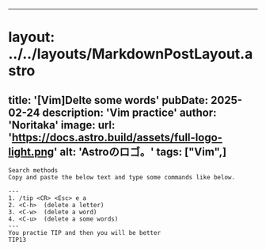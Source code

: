 
---
# layout: ../../layouts/MarkdownPostLayout.astro
title: '[Vim]Delte some words'
pubDate: 2025-02-24
description: 'Vim practice'
author: 'Noritaka'
image:
    url: 'https://docs.astro.build/assets/full-logo-light.png'
    alt: 'Astroのロゴ。'
tags: ["Vim",]
---


```
Search methods 
Copy and paste the below text and type some commands like below.

---
1. /tip <CR> <Esc> e a
2. <C-h>  (delete a letter)
3. <C-w>  (delete a word)
4. <C-u>  (delete a some words)
---
You practie TIP and then you will be better
TIP13
```
